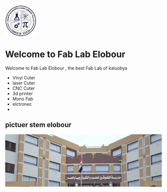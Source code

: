  ![alt text](npic.jpg)

# Welcome to Fab Lab Elobour 

Welcome to Fab Lab Elobour , the best Fab Lab of kaluobya
- Vinyl Cuter
- laser Cuter
- CNC Cuter
- 3d printer
- Mono Fab
- elctronec
- 

## pictuer stem elobour
 
![alt text](pc.jpg)
